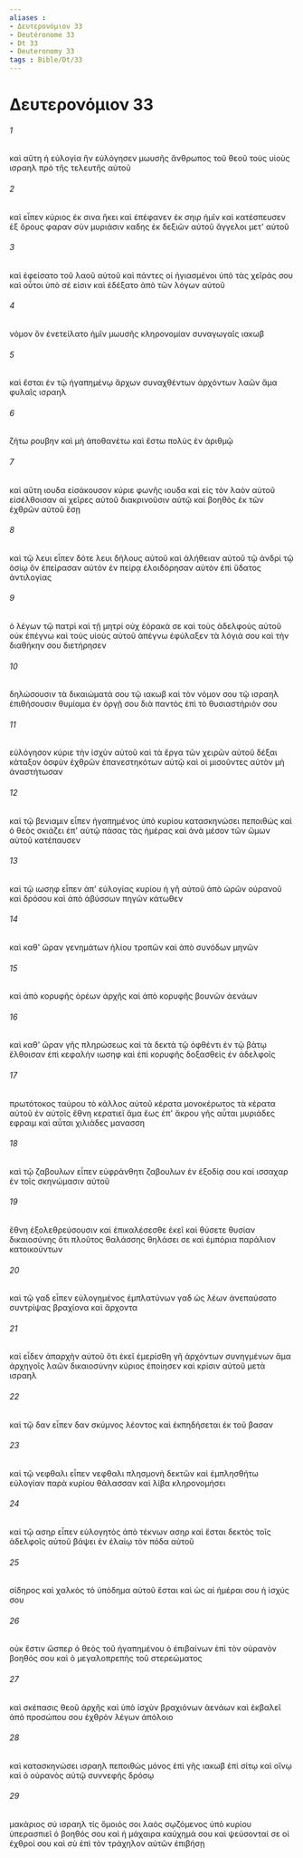 ```yaml
---
aliases : 
- Δευτερονόμιον 33
- Deutéronome 33
- Dt 33
- Deuteronomy 33
tags : Bible/Dt/33
---
```


# Δευτερονόμιον 33

###### 1
καὶ αὕτη ἡ εὐλογία ἣν εὐλόγησεν μωυσῆς ἄνθρωπος τοῦ θεοῦ τοὺς υἱοὺς ισραηλ πρὸ τῆς τελευτῆς αὐτοῦ
###### 2
καὶ εἶπεν κύριος ἐκ σινα ἥκει καὶ ἐπέφανεν ἐκ σηιρ ἡμῖν καὶ κατέσπευσεν ἐξ ὄρους φαραν σὺν μυριάσιν καδης ἐκ δεξιῶν αὐτοῦ ἄγγελοι μετ' αὐτοῦ
###### 3
καὶ ἐφείσατο τοῦ λαοῦ αὐτοῦ καὶ πάντες οἱ ἡγιασμένοι ὑπὸ τὰς χεῖράς σου καὶ οὗτοι ὑπὸ σέ εἰσιν καὶ ἐδέξατο ἀπὸ τῶν λόγων αὐτοῦ
###### 4
νόμον ὃν ἐνετείλατο ἡμῖν μωυσῆς κληρονομίαν συναγωγαῖς ιακωβ
###### 5
καὶ ἔσται ἐν τῷ ἠγαπημένῳ ἄρχων συναχθέντων ἀρχόντων λαῶν ἅμα φυλαῖς ισραηλ
###### 6
ζήτω ρουβην καὶ μὴ ἀποθανέτω καὶ ἔστω πολὺς ἐν ἀριθμῷ
###### 7
καὶ αὕτη ιουδα εἰσάκουσον κύριε φωνῆς ιουδα καὶ εἰς τὸν λαὸν αὐτοῦ εἰσέλθοισαν αἱ χεῖρες αὐτοῦ διακρινοῦσιν αὐτῷ καὶ βοηθὸς ἐκ τῶν ἐχθρῶν αὐτοῦ ἔσῃ
###### 8
καὶ τῷ λευι εἶπεν δότε λευι δήλους αὐτοῦ καὶ ἀλήθειαν αὐτοῦ τῷ ἀνδρὶ τῷ ὁσίῳ ὃν ἐπείρασαν αὐτὸν ἐν πείρᾳ ἐλοιδόρησαν αὐτὸν ἐπὶ ὕδατος ἀντιλογίας
###### 9
ὁ λέγων τῷ πατρὶ καὶ τῇ μητρί οὐχ ἑόρακά σε καὶ τοὺς ἀδελφοὺς αὐτοῦ οὐκ ἐπέγνω καὶ τοὺς υἱοὺς αὐτοῦ ἀπέγνω ἐφύλαξεν τὰ λόγιά σου καὶ τὴν διαθήκην σου διετήρησεν
###### 10
δηλώσουσιν τὰ δικαιώματά σου τῷ ιακωβ καὶ τὸν νόμον σου τῷ ισραηλ ἐπιθήσουσιν θυμίαμα ἐν ὀργῇ σου διὰ παντὸς ἐπὶ τὸ θυσιαστήριόν σου
###### 11
εὐλόγησον κύριε τὴν ἰσχὺν αὐτοῦ καὶ τὰ ἔργα τῶν χειρῶν αὐτοῦ δέξαι κάταξον ὀσφὺν ἐχθρῶν ἐπανεστηκότων αὐτῷ καὶ οἱ μισοῦντες αὐτὸν μὴ ἀναστήτωσαν
###### 12
καὶ τῷ βενιαμιν εἶπεν ἠγαπημένος ὑπὸ κυρίου κατασκηνώσει πεποιθώς καὶ ὁ θεὸς σκιάζει ἐπ' αὐτῷ πάσας τὰς ἡμέρας καὶ ἀνὰ μέσον τῶν ὤμων αὐτοῦ κατέπαυσεν
###### 13
καὶ τῷ ιωσηφ εἶπεν ἀπ' εὐλογίας κυρίου ἡ γῆ αὐτοῦ ἀπὸ ὡρῶν οὐρανοῦ καὶ δρόσου καὶ ἀπὸ ἀβύσσων πηγῶν κάτωθεν
###### 14
καὶ καθ' ὥραν γενημάτων ἡλίου τροπῶν καὶ ἀπὸ συνόδων μηνῶν
###### 15
καὶ ἀπὸ κορυφῆς ὀρέων ἀρχῆς καὶ ἀπὸ κορυφῆς βουνῶν ἀενάων
###### 16
καὶ καθ' ὥραν γῆς πληρώσεως καὶ τὰ δεκτὰ τῷ ὀφθέντι ἐν τῷ βάτῳ ἔλθοισαν ἐπὶ κεφαλὴν ιωσηφ καὶ ἐπὶ κορυφῆς δοξασθεὶς ἐν ἀδελφοῖς
###### 17
πρωτότοκος ταύρου τὸ κάλλος αὐτοῦ κέρατα μονοκέρωτος τὰ κέρατα αὐτοῦ ἐν αὐτοῖς ἔθνη κερατιεῖ ἅμα ἕως ἐπ' ἄκρου γῆς αὗται μυριάδες εφραιμ καὶ αὗται χιλιάδες μανασση
###### 18
καὶ τῷ ζαβουλων εἶπεν εὐφράνθητι ζαβουλων ἐν ἐξοδίᾳ σου καί ισσαχαρ ἐν τοῖς σκηνώμασιν αὐτοῦ
###### 19
ἔθνη ἐξολεθρεύσουσιν καὶ ἐπικαλέσεσθε ἐκεῖ καὶ θύσετε θυσίαν δικαιοσύνης ὅτι πλοῦτος θαλάσσης θηλάσει σε καὶ ἐμπόρια παράλιον κατοικούντων
###### 20
καὶ τῷ γαδ εἶπεν εὐλογημένος ἐμπλατύνων γαδ ὡς λέων ἀνεπαύσατο συντρίψας βραχίονα καὶ ἄρχοντα
###### 21
καὶ εἶδεν ἀπαρχὴν αὐτοῦ ὅτι ἐκεῖ ἐμερίσθη γῆ ἀρχόντων συνηγμένων ἅμα ἀρχηγοῖς λαῶν δικαιοσύνην κύριος ἐποίησεν καὶ κρίσιν αὐτοῦ μετὰ ισραηλ
###### 22
καὶ τῷ δαν εἶπεν δαν σκύμνος λέοντος καὶ ἐκπηδήσεται ἐκ τοῦ βασαν
###### 23
καὶ τῷ νεφθαλι εἶπεν νεφθαλι πλησμονὴ δεκτῶν καὶ ἐμπλησθήτω εὐλογίαν παρὰ κυρίου θάλασσαν καὶ λίβα κληρονομήσει
###### 24
καὶ τῷ ασηρ εἶπεν εὐλογητὸς ἀπὸ τέκνων ασηρ καὶ ἔσται δεκτὸς τοῖς ἀδελφοῖς αὐτοῦ βάψει ἐν ἐλαίῳ τὸν πόδα αὐτοῦ
###### 25
σίδηρος καὶ χαλκὸς τὸ ὑπόδημα αὐτοῦ ἔσται καὶ ὡς αἱ ἡμέραι σου ἡ ἰσχύς σου
###### 26
οὐκ ἔστιν ὥσπερ ὁ θεὸς τοῦ ἠγαπημένου ὁ ἐπιβαίνων ἐπὶ τὸν οὐρανὸν βοηθός σου καὶ ὁ μεγαλοπρεπὴς τοῦ στερεώματος
###### 27
καὶ σκέπασις θεοῦ ἀρχῆς καὶ ὑπὸ ἰσχὺν βραχιόνων ἀενάων καὶ ἐκβαλεῖ ἀπὸ προσώπου σου ἐχθρὸν λέγων ἀπόλοιο
###### 28
καὶ κατασκηνώσει ισραηλ πεποιθὼς μόνος ἐπὶ γῆς ιακωβ ἐπὶ σίτῳ καὶ οἴνῳ καὶ ὁ οὐρανὸς αὐτῷ συννεφὴς δρόσῳ
###### 29
μακάριος σύ ισραηλ τίς ὅμοιός σοι λαὸς σῳζόμενος ὑπὸ κυρίου ὑπερασπιεῖ ὁ βοηθός σου καὶ ἡ μάχαιρα καύχημά σου καὶ ψεύσονταί σε οἱ ἐχθροί σου καὶ σὺ ἐπὶ τὸν τράχηλον αὐτῶν ἐπιβήσῃ
